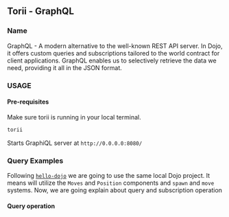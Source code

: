 ## Torii - GraphQL

### Name

GraphQL - A modern alternative to the well-known REST API server. In Dojo, it offers custom queries and subscriptions tailored to the world contract for client applications. GraphQL enables us to selectively retrieve the data we need, providing it all in the JSON format.

### USAGE

#### Pre-requisites

Make sure torii is running in your local terminal.

```sh
torii
```

Starts GraphiQL server at `http://0.0.0.0:8080/`

### Query Examples

Following [`hello-dojo`](../../cairo/hello-dojo.md) we are going to use the same local Dojo project. It means will utilize the `Moves` and `Position` components and `spawn` and `move` systems. Now, we are going explain about query and subscription operation

#### Query operation
